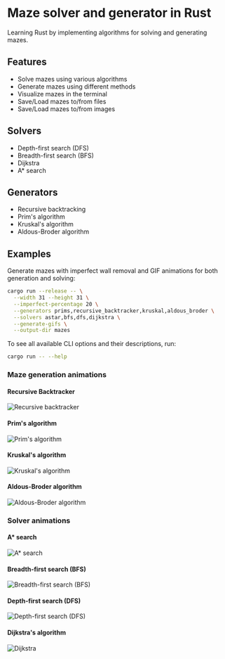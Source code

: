 # Maze solver and generator in Rust

Learning Rust by implementing algorithms for solving and generating mazes.

## Features
- Solve mazes using various algorithms
- Generate mazes using different methods
- Visualize mazes in the terminal
- Save/Load mazes to/from files
- Save/Load mazes to/from images

## Solvers
- Depth-first search (DFS)
- Breadth-first search (BFS)
- Dijkstra
- A* search

## Generators
- Recursive backtracking
- Prim's algorithm
- Kruskal's algorithm
- Aldous-Broder algorithm

## Examples

Generate mazes with imperfect wall removal and GIF animations for both generation and solving:
```bash
cargo run --release -- \
  --width 31 --height 31 \
  --imperfect-percentage 20 \
  --generators prims,recursive_backtracker,kruskal,aldous_broder \
  --solvers astar,bfs,dfs,dijkstra \
  --generate-gifs \
  --output-dir mazes
```

To see all available CLI options and their descriptions, run:
```bash
cargo run -- --help
```

### Maze generation animations
#### Recursive Backtracker
![Recursive backtracker](images/maze_recursive_backtracker.gif)

#### Prim's algorithm
![Prim's algorithm](images/maze_prims.gif)

#### Kruskal's algorithm
![Kruskal's algorithm](images/maze_kruskal.gif)

#### Aldous-Broder algorithm
![Aldous-Broder algorithm](images/maze_aldous_broder.gif)

### Solver animations
#### A* search
![A* search](images/maze_astar.gif)

#### Breadth-first search (BFS)
![Breadth-first search (BFS)](images/maze_bfs.gif)

#### Depth-first search (DFS)
![Depth-first search (DFS)](images/maze_dfs.gif)

#### Dijkstra's algorithm
![Dijkstra](images/maze_dijkstra.gif)
